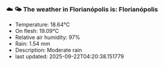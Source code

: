 ### ☁️ 🌤️  The weather in Florianópolis is: Florianópolis

- Temperature: 18.64°C
- On flesh: 19.09°C
- Relative air humidity: 97%
- Rain: 1.54 mm
- Description: Moderate rain
- last updated: 2025-09-22T04:20:38.151779
